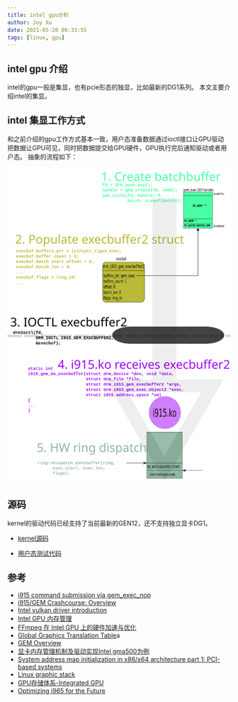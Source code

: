 ```yaml
---
title: intel gpu分析
author: Joy Xu
date: 2021-05-28 06:33:55
tags: [linux, gpu]
---
```


## intel gpu 介绍

intel的gpu一般是集显，也有pcie形态的独显，比如最新的DG1系列。
本文主要介绍intel的集显。

## intel 集显工作方式

和之前介绍的gpu工作方式基本一致，用户态准备数据通过ioctl接口让GPU驱动
把数据让GPU可见，同时把数据提交给GPU硬件，GPU执行完后通知驱动或者用户态。
抽象的流程如下：

![intel gpu_workflow](/images/gpu_intel_execbuf_steps.svg)

## 源码

kernel的驱动代码已经支持了当前最新的GEN12，还不支持独立显卡DG1。


* [kernel源码](https://git.kernel.org/pub/scm/linux/kernel/git/next/linux-next.git/tree/drivers/gpu/drm/i915/gem/i915_gem_execbuffer.c)

* [用户态测试代码](https://gitlab.freedesktop.org/drm/igt-gpu-tools/-/blob/master/tests/i915/gem_exec_nop.c)

## 参考

* [i915 command submission via gem_exec_nop](http://bwidawsk.net/blog/2013/8/i915-command-submission-via-gem_exec_nop/)
* [i915/GEM Crashcourse: Overview](https://blog.ffwll.ch/2013/01/i915gem-crashcourse-overview.html)
* [Intel vulkan driver introduction](https://wenxiaoming.github.io/2020/06/28/Intel%20vulkan%20driver%20introduction/)
* [Intel GPU 内存管理](http://liujunming.top/2019/07/16/Intel-GPU-%E5%86%85%E5%AD%98%E7%AE%A1%E7%90%86/)
* [FFmpeg 在 Intel GPU 上的硬件加速与优化](https://toutiao.io/posts/w82yn0/preview)
* [Global Graphics Translation Table](http://blog.sina.com.cn/s/blog_8df488680102vosk.html)a
* [GEM Overview](https://blog.ffwll.ch/2011/05/gem-overview.html)
* [显卡内存管理机制及驱动实现Intel gma500为例](http://happyseeker.github.io/kernel/2016/07/22/memory-management-from-graphic-card-view.html)
* [System address map initialization in x86/x64 architecture part 1: PCI-based systems](https://resources.infosecinstitute.com/topic/system-address-map-initialization-in-x86x64-architecture-part-1-pci-based-systems/)
* [Linux graphic stack](https://www.studiopixl.com/2017-05-13/linux-graphic-stack-an-overview)
* [GPU存储体系-Integrated GPU](https://zhuanlan.zhihu.com/p/36030749)
* [Optimizing i965 for the Future](https://xdc2018.x.org/slides/optimizing-i965-for-the-future.pdf)
